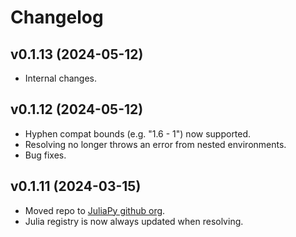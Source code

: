# Changelog

## v0.1.13 (2024-05-12)
* Internal changes.

## v0.1.12 (2024-05-12)
* Hyphen compat bounds (e.g. "1.6 - 1") now supported.
* Resolving no longer throws an error from nested environments.
* Bug fixes.

## v0.1.11 (2024-03-15)
* Moved repo to [JuliaPy github org](https://github.com/JuliaPy).
* Julia registry is now always updated when resolving.
